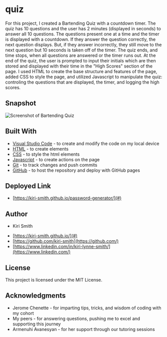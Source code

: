 # quiz

For this project, I created a Bartending Quiz with a countdown timer.  The quiz has 10 questions and the user has 2 minutes (displayed in seconds) to answer all 10 questions.  The questions present one at a time and the timer is displayed with a countdown.  If they answer the question correctly, the next question displays. But, if they answer incorrectly, they still move to the next question but 10 seconds is taken off of the timer.  The quiz ends, and time stops, when all questions are answered or the timer runs out.  At the end of the quiz, the user is prompted to input their initials which are then stored and displayed with their time in the "High Scores" section of the page.  I used HTML to create the base structure and features of the page, added CSS to style the page, and utilized Javascript to manipulate the quiz: controling the questions that are displayed, the timer, and logging the high scores.

## Snapshot

<img src="PGsnap.JPG" alt="Screenshot of Bartending Quiz">

## Built With

* [Visual Studio Code](https://code.visualstudio.com/) - to create and modify the code on my local device
* [HTML](https://developer.mozilla.org/en-US/docs/Web/HTML) - to create elements
* [CSS](https://developer.mozilla.org/en-US/docs/Web/CSS) - to style the html elements
* [Javascript](https://www.javascript.com/) - to create actions on the page
* [Git](https://git-scm.com/) - to track changes and push commits
* [GitHub](github.com) - to host the repository and deploy with GitHub pages

## Deployed Link

* [https://kiri-smith.github.io/password-generator/](#)

## Author

* Kiri Smith 

- [https://kiri-smith.github.io/](#)
- [https://github.com/kiri-smith](https://github.com/)
- [https://www.linkedin.com/in/kiri-lynne-smith/](https://www.linkedin.com/)

## License

This project is licensed under the MIT License.

## Acknowledgments

* Jerome Chenette - for imparting tips, tricks, and wisdom of coding with my cohort
* My peers - for answering questions, pushing me to excel and supporting this journey
* Armenuhi Avanesyan - for her support through our tutoring sessions